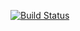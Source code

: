 [![Build Status](https://secure.travis-ci.org/Operational-Transformation/ot.py.png)](http://travis-ci.org/Operational-Transformation/ot.py)